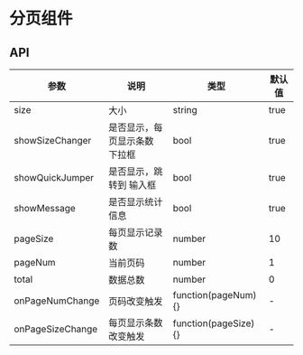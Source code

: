 # 分页组件

## API

参数|说明|类型|默认值
---|---|---|---
size | 大小 | string | true
showSizeChanger | 是否显示，每页显示条数 下拉框 | bool | true
showQuickJumper | 是否显示，跳转到 输入框 | bool | true
showMessage | 是否显示统计信息 | bool | true
pageSize | 每页显示记录数 | number | 10
pageNum | 当前页码 | number | 1
total | 数据总数 | number | 0
onPageNumChange | 页码改变触发 | function(pageNum) {} | -
onPageSizeChange | 每页显示条数 改变触发 | function(pageSize) {} | -

